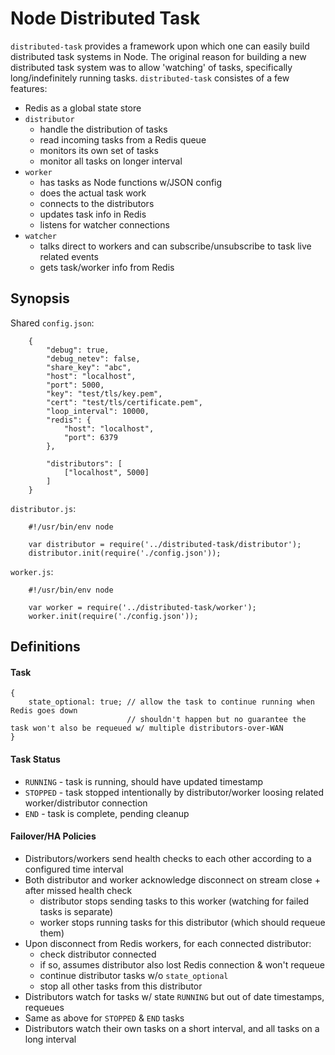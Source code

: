 # Node Distributed Task

`distributed-task` provides a framework upon which one can easily build distributed task systems in Node. The original reason for building a new distributed task system was to allow 'watching' of tasks, specifically long/indefinitely running tasks. `distributed-task` consistes of a few features:

+ Redis as a global state store
+ `distributor`
    * handle the distribution of tasks
    * read incoming tasks from a Redis queue
    * monitors its own set of tasks
    * monitor all tasks on longer interval
+ `worker`
    * has tasks as Node functions w/JSON config
    * does the actual task work
    * connects to the distributors
    * updates task info in Redis
    * listens for watcher connections
+ `watcher`
    * talks direct to workers and can subscribe/unsubscribe to task live related events
    * gets task/worker info from Redis


## Synopsis

Shared `config.json`:

```
    {
        "debug": true,
        "debug_netev": false,
        "share_key": "abc",
        "host": "localhost",
        "port": 5000,
        "key": "test/tls/key.pem",
        "cert": "test/tls/certificate.pem",
        "loop_interval": 10000,
        "redis": {
            "host": "localhost",
            "port": 6379
        },

        "distributors": [
            ["localhost", 5000]
        ]
    }
```

`distributor.js`:

```
    #!/usr/bin/env node

    var distributor = require('../distributed-task/distributor');
    distributor.init(require('./config.json'));
```

`worker.js`:

```
    #!/usr/bin/env node

    var worker = require('../distributed-task/worker');
    worker.init(require('./config.json'));
```

## Definitions

#### Task

    {
        state_optional: true; // allow the task to continue running when Redis goes down
                              // shouldn't happen but no guarantee the task won't also be requeued w/ multiple distributors-over-WAN
    }

#### Task Status

+ `RUNNING` - task is running, should have updated timestamp
+ `STOPPED` - task stopped intentionally by distributor/worker loosing related worker/distributor connection
+ `END` - task is complete, pending cleanup

#### Failover/HA Policies

+ Distributors/workers send health checks to each other according to a configured time interval
+ Both distributor and worker acknowledge disconnect on stream close + after missed health check
    * distributor stops sending tasks to this worker (watching for failed tasks is separate)
    * worker stops running tasks for this distributor (which should requeue them)
+ Upon disconnect from Redis workers, for each connected distributor:
    * check distributor connected
    * if so, assumes distributor also lost Redis connection & won't requeue
    * continue distributor tasks w/o `state_optional`
    * stop all other tasks from this distributor
+ Distributors watch for tasks w/ state `RUNNING` but out of date timestamps, requeues
+ Same as above for `STOPPED`  & `END` tasks
+ Distributors watch their own tasks on a short interval, and all tasks on a long interval
